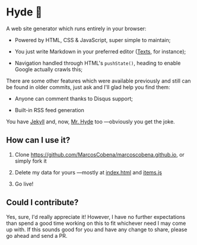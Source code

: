 Hyde 👹
=======

A web site generator which runs entirely in your browser:

-   Powered by HTML, CSS & JavaScript, super simple to maintain;

-   You just write Markdown in your preferred editor
    ([Texts](http://www.texts.io/), for instance);

-   Navigation handled through HTML's `pushState()`, heading to enable Google actually crawls this;

There are some other features which were available previously and still can be found in older commits, just ask and I'll glad help you find them:

-   Anyone can comment thanks to Disqus support;

-   Built-in RSS feed generation

You have [Jekyll](https://github.com/jekyll/jekyll) and, now, [Mr.
Hyde](https://github.com/MarcosCobena/marcoscobena.github.io) too —obviously you
get the joke.

How can I use it?
-----------------

1.  Clone <https://github.com/MarcosCobena/marcoscobena.github.io>, or simply
    fork it

2.  Delete my data for yours —mostly at
    [index.html](https://github.com/MarcosCobena/marcoscobena.github.io/blob/master/index.html)
    and
    [items.js](https://github.com/MarcosCobena/marcoscobena.github.io/blob/master/items/items.js)

3.  Go live!

Could I contribute?
-------------------

Yes, sure, I'd really appreciate it! However, I have no further expectations than spend a good time working on this to fit whichever need I may come up with. If this sounds good for you and have any change to share, please go ahead and send a PR.
